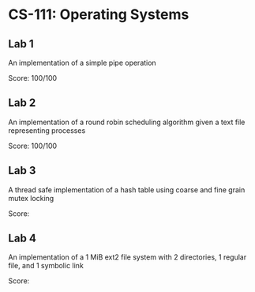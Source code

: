 # CS-111: Operating Systems

## Lab 1
An implementation of a simple pipe operation

Score: 100/100

## Lab 2
An implementation of a round robin scheduling algorithm given a text file representing processes

Score: 100/100

## Lab 3
A thread safe implementation of a hash table using coarse and fine grain mutex locking

Score:

## Lab 4
An implementation of a 1 MiB ext2 file system with 2 directories, 1 regular file, and 1 symbolic link

Score:
